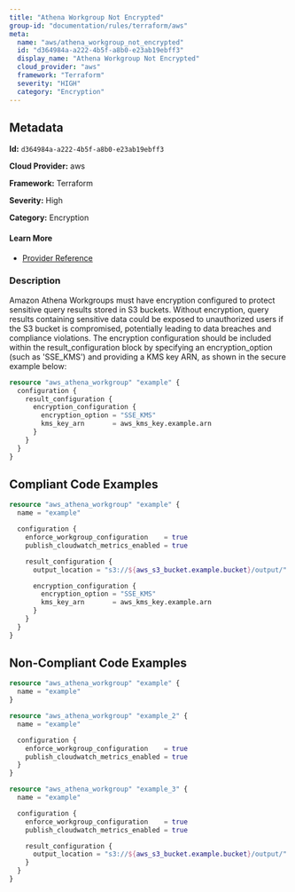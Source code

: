 ```yaml
---
title: "Athena Workgroup Not Encrypted"
group-id: "documentation/rules/terraform/aws"
meta:
  name: "aws/athena_workgroup_not_encrypted"
  id: "d364984a-a222-4b5f-a8b0-e23ab19ebff3"
  display_name: "Athena Workgroup Not Encrypted"
  cloud_provider: "aws"
  framework: "Terraform"
  severity: "HIGH"
  category: "Encryption"
---
```

## Metadata

**Id:** `d364984a-a222-4b5f-a8b0-e23ab19ebff3`

**Cloud Provider:** aws

**Framework:** Terraform

**Severity:** High

**Category:** Encryption

#### Learn More

 - [Provider Reference](https://registry.terraform.io/providers/hashicorp/aws/latest/docs/resources/athena_workgroup#encryption_configuration)

### Description

 Amazon Athena Workgroups must have encryption configured to protect sensitive query results stored in S3 buckets. Without encryption, query results containing sensitive data could be exposed to unauthorized users if the S3 bucket is compromised, potentially leading to data breaches and compliance violations. The encryption configuration should be included within the result_configuration block by specifying an encryption_option (such as 'SSE_KMS') and providing a KMS key ARN, as shown in the secure example below:

```terraform
resource "aws_athena_workgroup" "example" {
  configuration {
    result_configuration {
      encryption_configuration {
        encryption_option = "SSE_KMS"
        kms_key_arn       = aws_kms_key.example.arn
      }
    }
  }
}
```


## Compliant Code Examples
```terraform
resource "aws_athena_workgroup" "example" {
  name = "example"

  configuration {
    enforce_workgroup_configuration    = true
    publish_cloudwatch_metrics_enabled = true

    result_configuration {
      output_location = "s3://${aws_s3_bucket.example.bucket}/output/"

      encryption_configuration {
        encryption_option = "SSE_KMS"
        kms_key_arn       = aws_kms_key.example.arn
      }
    }
  }
}

```
## Non-Compliant Code Examples
```terraform
resource "aws_athena_workgroup" "example" {
  name = "example"
}

resource "aws_athena_workgroup" "example_2" {
  name = "example"

  configuration {
    enforce_workgroup_configuration    = true
    publish_cloudwatch_metrics_enabled = true
  }
}

resource "aws_athena_workgroup" "example_3" {
  name = "example"

  configuration {
    enforce_workgroup_configuration    = true
    publish_cloudwatch_metrics_enabled = true

    result_configuration {
      output_location = "s3://${aws_s3_bucket.example.bucket}/output/"
    }
  }
}

```